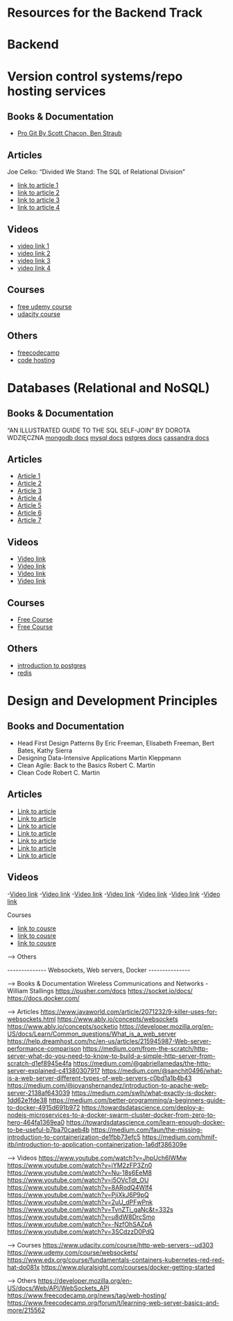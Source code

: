 # Resources for the Backend Track

# Backend

# Version control systems/repo hosting services 


## Books & Documentation
- [Pro Git By Scott Chacon, Ben Straub](https://confluence.atlassian.com/bitbucket)

## Articles
Joe Celko: “Divided We Stand: The SQL of Relational Division”
- [link to article 1](https://towardsdatascience.com/getting-started-with-git-and-github-6fcd0f2d4ac6)
- [link to article 2](https://www.freecodecamp.org/news/learn-the-basics-of-git-in-under-10-minutes-da548267cc91/)
- [link to article 3](https://www.freecodecamp.org/news/what-is-git-and-how-to-use-it-c341b049ae61/)
- [link to article 4](https://medium.com/@itswisdomagain/github-101-introduction-to-github-for-newbies-efaf46c88406)

## Videos
- [video link 1](https://www.youtube.com/watch?v=SWYqp7iY_Tc)
- [video link 2](https://www.youtube.com/watch?v=CRlGDDprdOQ)
- [video link 3](https://www.youtube.com/watch?v=oFYyTZwMyAg&t=606s)
- [video link 4](https://www.youtube.com/watch?v=x0EYpi38Yp4)

## Courses
- [free udemy course](https://www.udemy.com/share/101sJc/)
- [udacity course](https://www.udacity.com/course/version-control-with-git--ud123)

## Others
- [freecodecamp](https://guide.freecodecamp.org/git/)
- [code hosting](https://www.git-tower.com/blog/on-premise-git-code-hosting/)



# Databases (Relational and NoSQL)


## Books & Documentation
“AN ILLUSTRATED GUIDE TO THE SQL SELF-JOIN” BY DOROTA WDZIĘCZNA
[mongodb docs](https://docs.mongodb.com/manual/)
[mysql docs](https://dev.mysql.com/doc/)
[pstgres docs](https://www.postgresql.org/docs/9.3/sql.html)
[cassandra docs](http://cassandra.apache.org/doc/latest/)


## Articles
- [Article 1](https://learnsql.com/blog/6-ways-can-learn-sql/)
- [Article 2](https://www.mongodb.com/nosql-explained)
- [Article 3](https://medium.com/xplenty-blog/the-sql-vs-nosql-difference-mysql-vs-mongodb-32c9980e67b2)
- [Article 4](https://tapoueh.org/)
- [Article 5](https://dzone.com/articles/an-introduction-to-apache-cassandra)
- [Article 6](https://dzone.com/articles/10-traits-of-redis)
- [Article 7](https://www.compose.com/articles/curated-collection-redis/)

## Videos
- [Video link](https://www.youtube.com/watch?v=QwevGzVu_zk)
- [Video link](https://www.youtube.com/watch?v=rRoy6I4gKWU)
- [Video link](https://www.youtube.com/watch?v=uD3p_rZPBUQ)
- [Video link](https://www.youtube.com/watch?v=qI_g07C_Q5I)

## Courses
- [Free Course](https://university.mongodb.com/courses/catalog)
- [Free Course](https://www.udacity.com/course/intro-to-relational-databases--ud197)


## Others
- [introduction to postgres](https://www.datacamp.com/community/tutorials/beginners-introduction-postgresql)
- [redis](https://codeburst.io/redis-what-and-why-d52b6829813)


# Design and Development Principles 


## Books and Documentation
- Head First Design Patterns By Eric Freeman, Elisabeth Freeman, Bert Bates, Kathy Sierra
- Designing Data-Intensive Applications Martin Kleppmann
- Clean Agile: Back to the Basics Robert C. Martin
- Clean Code Robert C. Martin

## Articles
- [Link to article](https://medium.com/sarccom/software-design-principle-1004d918a603)
- [Link to article](https://medium.com/@dhkelmendi/solid-principles-made-easy-67b1246bcdf)
- [Link to article](https://codingsight.com/indicators-of-problem-design/)
- [Link to article](https://medium.com/better-programming/solid-principles-simple-and-easy-explanation-f57d86c47a7f)
- [Link to article](https://medium.com/agileactors/4-basic-principles-of-software-engineering-787b495c2870)
- [Link to article](https://medium.com/@takeshi.yoshida/a-pretty-good-summary-of-lean-agile-scrum-168cf123748)
- [Link to article](https://medium.com/technology-nineleaps/agile-scrum-methodology-300f43ee6f3e)

## Videos
-[Video link](https://www.youtube.com/watch?v=llGgO74uXMI)
-[Video link](https://www.youtube.com/watch?v=llGgO74uXMI)
-[Video link](https://www.youtube.com/watch?v=bmSAYlu0NcY)
-[Video link](https://www.youtube.com/watch?v=6wDoopbtEqk)
-[Video link](https://www.youtube.com/watch?v=lTkL1oIMiaU)
-[Video link](https://www.youtube.com/watch?v=9TycLR0TqFA)
-[Video link](https://www.youtube.com/watch?v=04INB5GRznU)

 Courses
- [link to cousre](https://learn.particular.net/courses/adsd-online-free)
- [link to cousre](https://www.coursera.org/specializations/software-design-architecture)
- [link to cousre](https://www.edx.org/course/software-construction-object-oriented-design?source=aw&awc=6798_1588111638_7d3cf937175158250d972723bf704f55&utm_source=aw&utm_medium=affiliate_partner&utm_content=text-link&utm_term=427859_Digital+Defynd)


--> Others


-------------- Websockets, Web servers, Docker ---------------


--> Books & Documentation
Wireless Communications and Networks - William Stallings
https://pusher.com/docs
https://socket.io/docs/
https://docs.docker.com/


--> Articles
https://www.javaworld.com/article/2071232/9-killer-uses-for-websockets.html
https://www.ably.io/concepts/websockets
https://www.ably.io/concepts/socketio
https://developer.mozilla.org/en-US/docs/Learn/Common_questions/What_is_a_web_server
https://help.dreamhost.com/hc/en-us/articles/215945987-Web-server-performance-comparison
https://medium.com/from-the-scratch/http-server-what-do-you-need-to-know-to-build-a-simple-http-server-from-scratch-d1ef8945e4fa
https://medium.com/@gabriellamedas/the-http-server-explained-c41380307917
https://medium.com/@sanchit0496/what-is-a-web-server-different-types-of-web-servers-c0bd1a1b4b43
https://medium.com/@jovanshernandez/introduction-to-apache-web-server-2138af643039
https://medium.com/swlh/what-exactly-is-docker-1dd62e1fde38
https://medium.com/better-programming/a-beginners-guide-to-docker-4915d691b972
https://towardsdatascience.com/deploy-a-nodejs-microservices-to-a-docker-swarm-cluster-docker-from-zero-to-hero-464fa1369ea0
https://towardsdatascience.com/learn-enough-docker-to-be-useful-b7ba70caeb4b
https://medium.com/faun/the-missing-introduction-to-containerization-de1fbb73efc5
https://medium.com/hmif-itb/introduction-to-application-containerization-1a6df386309e

--> Videos
https://www.youtube.com/watch?v=JhpUch6lWMw
https://www.youtube.com/watch?v=iYM2zFP3Zn0
https://www.youtube.com/watch?v=Nu-18s6EeM8
https://www.youtube.com/watch?v=i5OVcTdt_OU
https://www.youtube.com/watch?v=8ARodQ4Wlf4
https://www.youtube.com/watch?v=PjiXkJ6P9pQ
https://www.youtube.com/watch?v=2uU_dPFwPnk
https://www.youtube.com/watch?v=TvnZTi_gaNc&t=332s
https://www.youtube.com/watch?v=u8dW8DrcSmo
https://www.youtube.com/watch?v=-NzfOhSAZpA
https://www.youtube.com/watch?v=3SCdzzD0PdQ

--> Courses
https://www.udacity.com/course/http-web-servers--ud303
https://www.udemy.com/course/websockets/
https://www.edx.org/course/fundamentals-containers-kubernetes-red-red-hat-do081x
https://www.pluralsight.com/courses/docker-getting-started

--> Others
https://developer.mozilla.org/en-US/docs/Web/API/WebSockets_API
https://www.freecodecamp.org/news/tag/web-hosting/
https://www.freecodecamp.org/forum/t/learning-web-server-basics-and-more/215562